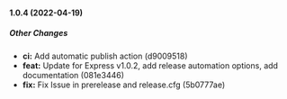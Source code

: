 #### 1.0.4 (2022-04-19)

##### Other Changes

* **ci:**  Add automatic publish action (d9009518)
* **feat:**  Update for Express v1.0.2, add release automation options, add documentation (081e3446)
* **fix:**  Fix Issue in prerelease and release.cfg (5b0777ae)

